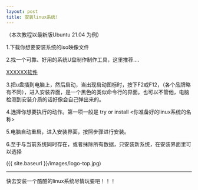 ```yaml
---
layout: post
title: 安装linux系统!
---
```

<p>（本次教程以最新版Ubuntu 21.04 为例）</p>
<p>1.下载你想要安装系统的iso映像文件</p>
<p>2.找一个可靠、好用的系统U盘制作制作工具，这里推荐....</p>  <a href="https://countstarss.github.io">XXXXXX软件</a>
<p>3.把u盘插到电脑上，然后启动，当出现启动图标时，按下F2或F12，（各个品牌略有不同），进入安装界面，是一个黑色的类似命令行的界面。也可以不管他，电脑检测到安装介质的话好像会自己弹出来的。</p>
<p>4.选择你想要执行的动作。第一项一般是 try or install <你准备好的linux系统的名称></p>
<p>5.电脑自动重启，进入安装界面，按照步骤进行安装。</p>
<p>6.至于与当前系统同时存在，或者抹除所有数据，只安装新系统，在安装界面里可以选择</p>
<img>({{ site.baseurl }}/images/logo-top.jpg)</img>
<hr>
<p>快去安装一个酷酷的linux系统尽情玩耍吧！！！</p>


